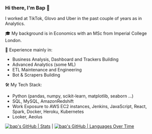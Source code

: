 ### Hi there, I'm Bap 👋

I worked at TikTok, Glovo and Uber in the past couple of years as in Analytics. 

🎓 My background is in Economics with an MSc from Imperial College London. 

💽 Experience mainly in: 
- Business Analysis, Dashboard and Trackers Building
- Advanced Analytics (some ML)
- ETL Maintenance and Engineering
- Bot & Scrapers Building

🛠 My Tech Stack:
- Python (pandas, numpy, scikit-learn, matplotlib, seaborn ...)
- SQL, MySQL, AmazonRedshift
- Work Exposure to AWS EC2 instances, Jenkins, JavaScript, React, Spark, Docker, Heroku, Kubernetes
- Looker, Aeolus

[![bap's GitHub | Stats](https://stats.quine.sh/bap/github?theme=dark)](https://quine.sh) | [![bap's GitHub | Languages Over Time](https://stats.quine.sh/bap/languages-over-time?theme=dark)](https://quine.sh)
